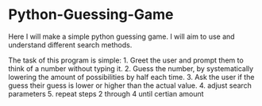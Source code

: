 # Python-Guessing-Game

Here I will make a simple python guessing game.
I will aim to use and understand different search methods.

The task of this program is simple:
    1. Greet the user and prompt them to think of a number without typing it.
    2. Guess the number, by systematically lowering the amount of possibilities by half each time.
    3. Ask the user if the guess their guess is lower or higher than the actual value.
    4. adjust search parameters
    5. repeat steps 2 through 4 until certian amount